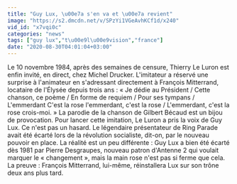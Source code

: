```yaml
---
title: "Guy Lux, \u00e7a s'en va et \u00e7a revient"
image: "https://s2.dmcdn.net/v/SPzYi1VGeAvhKCf1d/x240"
vid_id: "x7vqi0c"
categories: "news"
tags: ["guy lux","t\u00e9l\u00e9vision","france"]
date: "2020-08-30T04:01:04+03:00"
---
```

Le 10 novembre 1984, après des semaines de censure, Thierry Le Luron est enfin invité, en direct, chez Michel Drucker. L'imitateur a réservé une surprise à l'animateur en s'adressant directement à François Mitterrand, locataire de l'Élysée depuis trois ans : « Je dédie au Président / Cette chanson, ce poème / En forme de requiem / Pour ses tympans / L'emmerdant C'est la rose l'emmerdant, c'est la rose / L'emmerdant, c'est la rose crois-moi. » La parodie de la chanson de Gilbert Bécaud est un bijou de provocation. Pour lancer cette imitation, Le Luron a pris la voix de Guy Lux. Ce n'est pas un hasard. Le légendaire présentateur de Ring Parade avait été écarté lors de la révolution socialiste, dit-on, par le nouveau pouvoir en place. La réalité est un peu différente : Guy Lux a bien été écarté dès 1981 par Pierre Desgraupes, nouveau patron d'Antenne 2 qui voulait marquer le « changement », mais la main rose n'est pas si ferme que cela. La preuve : François Mitterrand, lui-même, réinstallera Lux sur son trône deux ans plus tard.  <br>
